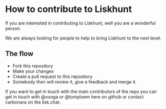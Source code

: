 # How to contribute to Liskhunt

If you are interested in contributing to Liskhunt, well you are a wonderful person.

We are always looking for people to help to bring Liskhunt to the next level.


## The flow

- Fork this repository
- Make your changes
- Create a pull request to this repository
- Somebody then will review it, give a feedback and merge it.

If you want to get in touch with the main contributors of the repo you can get in touch with @xunga or @tomploem here on github or contact carbonara on the lisk.chat.
